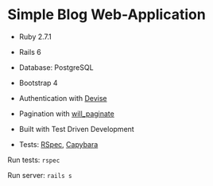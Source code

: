 # Simple Blog Web-Application

* Ruby 2.7.1

* Rails 6

* Database: PostgreSQL

* Bootstrap 4

* Authentication with [Devise](https://github.com/heartcombo/devise)

* Pagination with [will_paginate](https://github.com/mislav/will_paginate)

* Built with Test Driven Development

* Tests: [RSpec](https://github.com/rspec/rspec-rails), [Capybara](https://github.com/teamcapybara/capybara)


Run tests:
```rspec```

Run server:
```rails s```